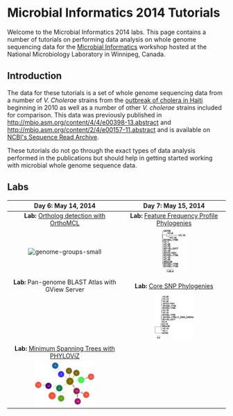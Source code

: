 Microbial Informatics 2014 Tutorials
====================================

Welcome to the Microbial Informatics 2014 labs.  This page contains a number of tutorials on performing data analysis on whole genome sequencing data for the [Microbial Informatics](https://www.corefacility.ca/wiki/bin/view/BioinformaticsWorkshop/WorkshopMay2014) workshop hosted at the National Microbiology Laboratory in Winnipeg, Canada.

Introduction
------------

The data for these tutorials is a set of whole genome sequencing data from a number of *V. Cholerae* strains from the [outbreak of cholera in Haiti](http://en.wikipedia.org/wiki/2010%E2%80%9313_Haiti_cholera_outbreak) beginning in 2010 as well as a number of other *V. cholerae* strains included for comparison.  This data was previously published in http://mbio.asm.org/content/4/4/e00398-13.abstract and http://mbio.asm.org/content/2/4/e00157-11.abstract and is available on [NCBI's Sequence Read Archive](http://www.ncbi.nlm.nih.gov/sra/).

These tutorials do not go through the exact types of data analysis performed in the publications but should help in getting started working with microbial whole genome sequence data.

Labs
----

| Day 6: May 14, 2014                                                        | Day 7: May 15, 2014                                                            |
|:--------------------------------------------------------------------------:|:------------------------------------------------------------------------------:|
| **Lab:** [Ortholog detection with OrthoMCL](labs/orthomcl/README.md)       | **Lab:** [Feature Frequency Profile Phylogenies](labs/ffp-phylogeny/README.md) |
| ![genome-groups-small](labs/orthomcl/imags/genome-groups-small-thumb.jpg)  | ![tree-5](labs/ffp-phylogeny/images/tree-5-thumb.jpg)                          |
|                                                                            |                                                                                |
| **Lab:** Pan-genome BLAST Atlas with GView Server                          | **Lab:** [Core SNP Phylogenies](labs/core-snp/README.md)                       |
|                                                                            | ![output-10-subsample](labs/core-snp/images/output-10-subsample-thumb.jpg)     |
|                                                                            |                                                                                |
| **Lab:** [Minimum Spanning Trees with PHYLOViZ](labs/mst/README.md)        |                                                                                |
| ![lab1-mst-location](labs/mst/images/lab1-mst-location-thumb.jpg)          |                                                                                |
